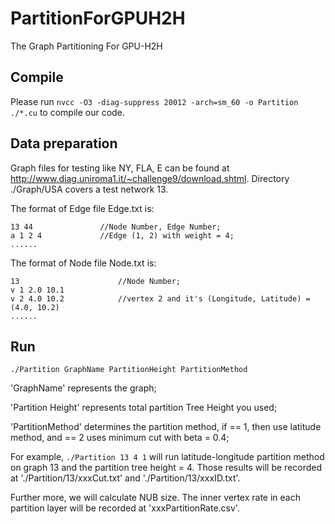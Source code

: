 # PartitionForGPUH2H
The Graph Partitioning For GPU-H2H

## Compile

Please run 
```nvcc -O3 -diag-suppress 20012 -arch=sm_60 -o Partition ./*.cu```
to compile our code.


## Data preparation

Graph files for testing like NY, FLA, E can be found at http://www.diag.uniroma1.it/~challenge9/download.shtml.
Directory ./Graph/USA covers a test network 13. 

The format of Edge file Edge.txt is:
```
13 44               //Node Number, Edge Number;
a 1 2 4             //Edge (1, 2) with weight = 4;
......
```

The format of Node file Node.txt is:
```
13                      //Node Number;
v 1 2.0 10.1
v 2 4.0 10.2            //vertex 2 and it's (Longitude, Latitude) = (4.0, 10.2)
......
```


## Run

```
./Partition GraphName PartitionHeight PartitionMethod
```

'GraphName' represents the graph;

'Partition Height' represents total partition Tree Height you used;

'PartitionMethod' determines the partition method, if == 1, then use latitude method, and == 2 uses minimum cut with beta = 0.4;

For example, ```./Partition 13 4 1```
will run latitude-longitude partition method on graph 13 and the partition tree height = 4.
Those results will be recorded at './Partition/13/xxxCut.txt' and './Partition/13/xxxID.txt'. 

Further more, we will calculate NUB size.
The inner vertex rate in each partition layer will be recorded at  'xxxPartitionRate.csv'.
